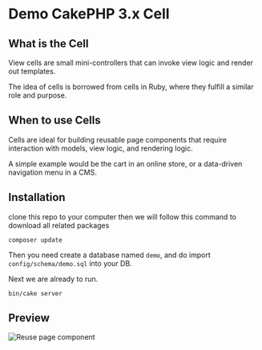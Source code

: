 # Demo CakePHP 3.x Cell

## What is the Cell

View cells are small mini-controllers that can invoke view logic and render out templates.

The idea of cells is borrowed from cells in Ruby, where they fulfill a similar role and purpose.


## When to use Cells

Cells are ideal for building reusable page components that require interaction with models, view logic, and rendering logic.

A simple example would be the cart in an online store, or a data-driven navigation menu in a CMS.

## Installation

clone this repo to your computer then we will follow this command to download all related packages

```
composer update
```

Then you need create a database named `demo`, and do import `config/schema/demo.sql` into your DB.

Next we are already to run.

```
bin/cake server
```

## Preview

![Reuse page component](http://image.prntscr.com/image/d269c0ea5df843618788184a1826f5e1.png)